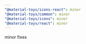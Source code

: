 ```yaml
---
"@material-toys/icons-react": minor
"@material-toys/common": minor
"@material-toys/icons": minor
"@material-toys/react": minor
---
```


minor fixes

